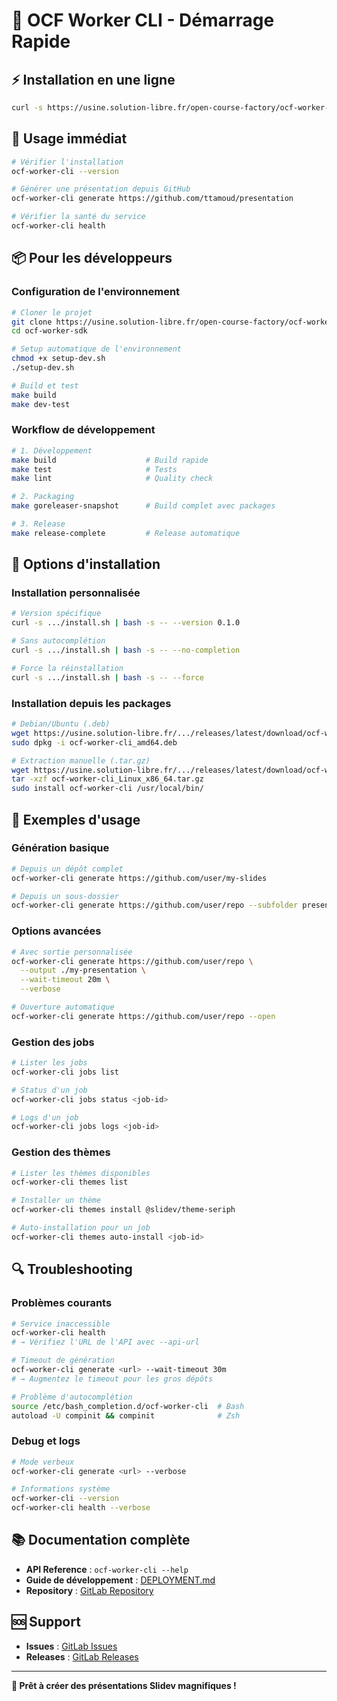 # 🚀 OCF Worker CLI - Démarrage Rapide

## ⚡ Installation en une ligne

```bash
curl -s https://usine.solution-libre.fr/open-course-factory/ocf-worker-sdk/-/raw/main/install.sh | bash
```

## 🎯 Usage immédiat

```bash
# Vérifier l'installation
ocf-worker-cli --version

# Générer une présentation depuis GitHub
ocf-worker-cli generate https://github.com/ttamoud/presentation

# Vérifier la santé du service
ocf-worker-cli health
```

## 📦 Pour les développeurs

### Configuration de l'environnement

```bash
# Cloner le projet
git clone https://usine.solution-libre.fr/open-course-factory/ocf-worker-sdk.git
cd ocf-worker-sdk

# Setup automatique de l'environnement
chmod +x setup-dev.sh
./setup-dev.sh

# Build et test
make build
make dev-test
```

### Workflow de développement

```bash
# 1. Développement
make build                    # Build rapide
make test                     # Tests
make lint                     # Quality check

# 2. Packaging
make goreleaser-snapshot      # Build complet avec packages

# 3. Release
make release-complete         # Release automatique
```

## 🔧 Options d'installation

### Installation personnalisée

```bash
# Version spécifique
curl -s .../install.sh | bash -s -- --version 0.1.0

# Sans autocomplétion
curl -s .../install.sh | bash -s -- --no-completion

# Force la réinstallation
curl -s .../install.sh | bash -s -- --force
```

### Installation depuis les packages

```bash
# Debian/Ubuntu (.deb)
wget https://usine.solution-libre.fr/.../releases/latest/download/ocf-worker-cli_amd64.deb
sudo dpkg -i ocf-worker-cli_amd64.deb

# Extraction manuelle (.tar.gz)
wget https://usine.solution-libre.fr/.../releases/latest/download/ocf-worker-cli_Linux_x86_64.tar.gz
tar -xzf ocf-worker-cli_Linux_x86_64.tar.gz
sudo install ocf-worker-cli /usr/local/bin/
```

## 🎨 Exemples d'usage

### Génération basique

```bash
# Depuis un dépôt complet
ocf-worker-cli generate https://github.com/user/my-slides

# Depuis un sous-dossier
ocf-worker-cli generate https://github.com/user/repo --subfolder presentations/slides
```

### Options avancées

```bash
# Avec sortie personnalisée
ocf-worker-cli generate https://github.com/user/repo \
  --output ./my-presentation \
  --wait-timeout 20m \
  --verbose

# Ouverture automatique
ocf-worker-cli generate https://github.com/user/repo --open
```

### Gestion des jobs

```bash
# Lister les jobs
ocf-worker-cli jobs list

# Status d'un job
ocf-worker-cli jobs status <job-id>

# Logs d'un job
ocf-worker-cli jobs logs <job-id>
```

### Gestion des thèmes

```bash
# Lister les thèmes disponibles
ocf-worker-cli themes list

# Installer un thème
ocf-worker-cli themes install @slidev/theme-seriph

# Auto-installation pour un job
ocf-worker-cli themes auto-install <job-id>
```

## 🔍 Troubleshooting

### Problèmes courants

```bash
# Service inaccessible
ocf-worker-cli health
# → Vérifiez l'URL de l'API avec --api-url

# Timeout de génération
ocf-worker-cli generate <url> --wait-timeout 30m
# → Augmentez le timeout pour les gros dépôts

# Problème d'autocomplétion
source /etc/bash_completion.d/ocf-worker-cli  # Bash
autoload -U compinit && compinit              # Zsh
```

### Debug et logs

```bash
# Mode verbeux
ocf-worker-cli generate <url> --verbose

# Informations système
ocf-worker-cli --version
ocf-worker-cli health --verbose
```

## 📚 Documentation complète

- **API Reference** : `ocf-worker-cli --help`
- **Guide de développement** : [DEPLOYMENT.md](DEPLOYMENT.md)
- **Repository** : [GitLab Repository](https://usine.solution-libre.fr/open-course-factory/ocf-worker-sdk)

## 🆘 Support

- **Issues** : [GitLab Issues](https://usine.solution-libre.fr/open-course-factory/ocf-worker-sdk/-/issues)
- **Releases** : [GitLab Releases](https://usine.solution-libre.fr/open-course-factory/ocf-worker-sdk/-/releases)

---

**🎉 Prêt à créer des présentations Slidev magnifiques !**
